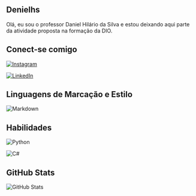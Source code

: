 ##  Denielhs
Olá, eu sou o professor  Daniel Hilário da Silva e estou deixando aqui parte da atividade proposta na formação da DIO.

##  Conect-se comigo
[![Instagram](https://img.shields.io/badge/Instagram-000?style=for-the-badge&logo=instagram)](https://www.instagram.com/prof.danielhilario/)

[![LinkedIn](https://img.shields.io/badge/LinkedIn-000?style=for-the-badge&logo=linkedin&logoColor=0E76A8)](https://www.linkedin.com/in/prof-daniel-hilário-da-silva/)

## Linguagens de Marcação e Estilo
![Markdown](https://img.shields.io/badge/Markdown-000?style=for-the-badge&logo=markdown)

## Habilidades
![Python](https://img.shields.io/badge/Python-000?style=for-the-badge&logo=python)

![C#](https://img.shields.io/badge/C%23-000?style=for-the-badge&logo=c-sharp&logoColor=823085)

## GitHub Stats
![GitHub Stats](https://github-readme-stats.vercel.app/api?username=denielhs&theme=transparent&bg_color=000&border_color=30A3DC&show_icons=true&icon_color=30A3DC&title_color=E94D5F&text_color=FFF)
